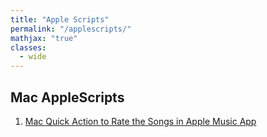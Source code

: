 ```yaml
---
title: "Apple Scripts"
permalink: "/applescripts/"
mathjax: "true"
classes:
  - wide
---
```


## Mac AppleScripts

1. [Mac Quick Action to Rate the Songs in Apple Music App](https://www.earthinversion.com/)